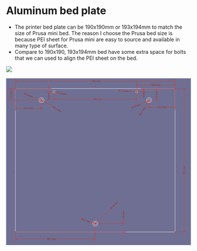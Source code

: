 # Aluminum bed plate

- The printer bed plate can be 190x190mm or 193x194mm to match the size of Prusa mini bed. The reason I choose the Prusa bed size is because PEI sheet for Prusa mini are easy to source and available in many type of surface.
- Compare to 190x190, 193x194mm bed have some extra space for bolts that we can used to align the PEI sheet on the bed.

![](../img/190x190-bed.png)

![](../img/193x194-bed.png)
